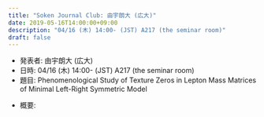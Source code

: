 ```yaml
---
title: "Soken Journal Club: 由宇朗大 (広大)"
date: 2019-05-16T14:00:00+09:00
description: "04/16 (木) 14:00- (JST) A217 (the seminar room)"
draft: false
---
```


- 発表者:
由宇朗大 (広大)
- 日時:
04/16 (木) 14:00- (JST) A217 (the seminar room)
- 題目:
Phenomenological Study of Texture Zeros in Lepton Mass Matrices of Minimal Left-Right Symmetric Model

<!--more-->

- 概要:

